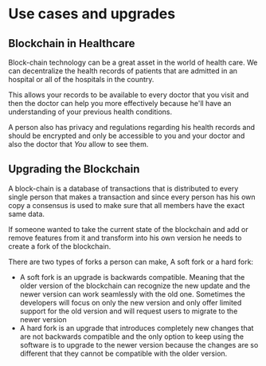 # Use cases and upgrades

## Blockchain in Healthcare
Block-chain technology can be a great asset in the world of health care. We can decentralize the health records of patients that are admitted in an hospital or all of the hospitals in the country. 

This allows your records to be available to every doctor that you visit and then the doctor can help you more effectively because he'll have an understanding of your previous health conditions.

A person also has privacy and regulations regarding his health records and should be encrypted and only be accessible to you and your doctor and also the doctor that *You* allow to see them.

## Upgrading the Blockchain
A block-chain is a database of transactions that is distributed to every single person  that makes a transaction and since every person has his own copy a consensus is used to make sure that all members have the exact same data. 

If someone wanted to take the current state of the blockchain and add or remove features from it and transform into his own version he needs to create a fork of the blockchain.

There are two types of forks a person can make, A soft fork or a hard fork:

- A soft fork is an upgrade is backwards compatible. Meaning that the older version of the blockchain can recognize the new update and the newer version can work seamlessly with the old one. Sometimes the developers will focus on only the new version and only offer limited support for the old version and will request users to migrate to the newer version
- A hard fork is an upgrade that introduces completely new changes that are not backwards compatible and the only option to keep using the software is to upgrade to the newer version because the changes are so different that they cannot be compatible with the older version.

